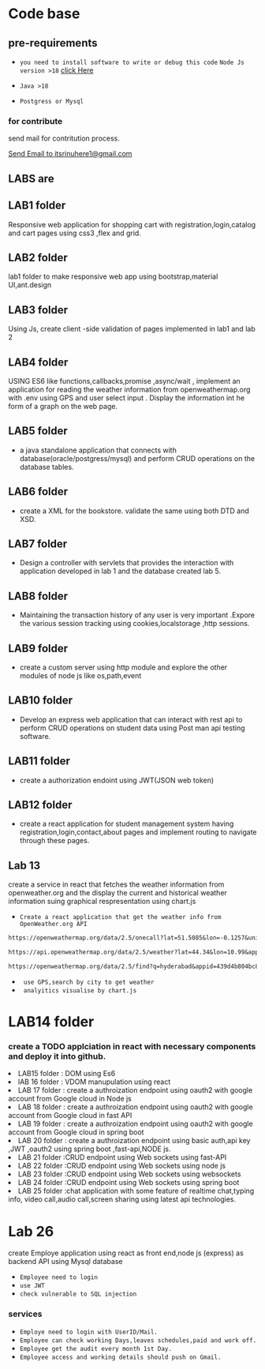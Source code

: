 # Code base

## pre-requirements

- `you need to install software to write or debug this code`
 `Node Js version >18`  [click Here](https://www.bing.com/ck/a?!&&p=4546dc6eae140544JmltdHM9MTY4OTIwNjQwMCZpZ3VpZD0xM2NjODFkOC1kMjBmLTZjZDMtMWZjMS05MzI3ZDNiZDZkZTUmaW5zaWQ9NTIwMA&ptn=3&hsh=3&fclid=13cc81d8-d20f-6cd3-1fc1-9327d3bd6de5&psq=node+js+download&u=a1aHR0cHM6Ly9ub2RlanMub3JnL2VuL2Rvd25sb2Fk&ntb=1)

- `Java >18`
- `Postgress or Mysql`

### for contribute

send mail for contritution process.

[Send Email to itsrinuhere1@gmail.com](mailto:itsrinuhere1@gmail.com)

## LABS are

## LAB1 folder

Responsive web application for shopping cart with registration,login,catalog and cart pages using css3 ,flex and grid.

## LAB2 folder

  lab1 folder to make responsive web app using bootstrap,material UI,ant.design

## LAB3 folder

Using Js, create client -side validation of pages implemented in lab1 and lab 2

## LAB4 folder

 USING ES6 like functions,callbacks,promise ,async/wait , implement an application for reading the weather information from openweathermap.org with .env using GPS and user select input . Display the information int he form of a graph on the web page.

## LAB5 folder

- a java standalone application that connects with database(oracle/postgress/mysql) and perform CRUD operations on the database tables.

## LAB6 folder

- create a XML for the bookstore. validate the same using both DTD and XSD.

## LAB7 folder

- Design a controller with servlets that provides the interaction with application developed in lab 1 and the database created lab 5.

## LAB8 folder

- Maintaining the transaction history of any user is very important .Expore the various session tracking using cookies,localstorage ,http sessions.

## LAB9 folder

- create a custom server using http module and explore the other modules of node js like  os,path,event

## LAB10 folder

- Develop an express web application that can interact with rest api to perform CRUD operations on student data using Post man api testing software.

## LAB11 folder

- create a authorization endoint using JWT(JSON web token)

## LAB12 folder

- create a react application for student management system having registration,login,contact,about pages and implement routing to navigate through these pages.

## Lab 13

create a service in react that fetches the weather information from openweather.org and the display the current and historical weather information suing graphical respresentation using chart.js

- `Create a react application that get the weather info from OpenWeather.org API`

```markdown
https://openweathermap.org/data/2.5/onecall?lat=51.5085&lon=-0.1257&units=metric&appid=439d4b804bc8187953eb36d2a8c26a02
```

```markdown
https://api.openweathermap.org/data/2.5/weather?lat=44.34&lon=10.99&appid=9de243494c0b295cca9337e1e96b00e2
```

```markdown
https://openweathermap.org/data/2.5/find?q=hyderabad&appid=439d4b804bc8187953eb36d2a8c26a02&units=metric
```

- ` use GPS,search by city to get weather`
- ` analyitics visualise by chart.js`
# LAB14 folder 
### create a TODO applciation in react with necessary components and deploy it into github.</li>
<li> LAB15 folder : DOM using Es6 </li>
<li> lAB 16 folder : VDOM manupulation using react</li>
<li> LAB 17 folder : create a authroization endpoint using oauth2 with google account from Google cloud in Node js</li>
<li> LAB 18 folder : create a authroization endpoint using oauth2 with google account from Google cloud in fast API</li>
<li> LAB 19 folder : create a authroization endpoint using oauth2 with google account from Google cloud in spring boot</li>
<li> LAB 20 folder : create a authroization endpoint using basic auth,api key ,JWT ,oauth2 using spring boot ,fast-api,NODE js.</li>
<li> LAB 21 folder :CRUD endpoint using Web sockets using fast-API</li>
<li> LAB 22 folder :CRUD endpoint using Web sockets using node js</li>
<li> LAB 23 folder :CRUD endpoint using Web sockets using websockets</li>
<li> LAB 24 folder :CRUD endpoint using Web sockets using spring boot</li>
<li> LAB 25 folder :chat application with some feature of realtime chat,typing info, video call,audio call,screen sharing using latest api technologies.</li>

# Lab 26 

create Employe application using react  as front end,node js (express) as backend API using Mysql database

- `Employee need to login`
- `use JWT`
- `check vulnerable to SQL injection`

### services

- `Employe need to login with UserID/Mail.`
- `Employee can check working Days,leaves schedules,paid and work off.`
- `Employee get the audit every month 1st Day.`
- `Employee access and working details should push on Gmail.`

